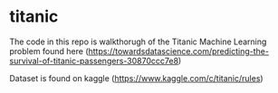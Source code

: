 # titanic

The code in this repo is walkthorugh of the Titanic Machine Learning problem found here (https://towardsdatascience.com/predicting-the-survival-of-titanic-passengers-30870ccc7e8)

Dataset is found on kaggle (https://www.kaggle.com/c/titanic/rules)


